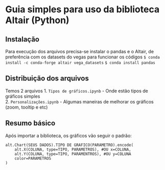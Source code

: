 # Guia simples para uso da biblioteca Altair (Python)

## Instalação
Para execução dos arquivos precisa-se instalar o pandas e o Altair, de preferência com os datasets do vegas para funcionar os códigos
`$ conda install -c conda-forge altair vega_datasets`
`$ conda install pandas`

## Distribuição dos arquivos
Temos 2 arquivos
    1. `Tipos de gráficos.ipynb` - Onde estão tipos de gráficos simples  
    2. `Personalizações.ipynb` - Algumas maneiras de melhorar os gráficos (zoom, tooltip e etc)
    
## Resumo básico 
Após importar a biblioteca, os gráficos vão seguir o padrão:  
~~~pyhton
alt.Chart(SEUS DADOS).TIPO DE GRAFICO(PARAMETRO).encode(
    alt.X(COLUNA, type=TIPO, PARAMETROS), #OU x=COLUNA,
    alt.Y(COLUNA, type=TIPO, PARAMENTROS), #OU y=COLUNA
    color=PARAMETROS
)
~~~~